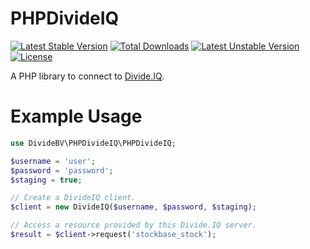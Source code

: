 PHPDivideIQ
===========
[![Latest Stable Version](https://poser.pugx.org/dividebv/phpdivideiq/v/stable)](https://packagist.org/packages/dividebv/phpdivideiq)
[![Total Downloads](https://poser.pugx.org/dividebv/phpdivideiq/downloads)](https://packagist.org/packages/dividebv/phpdivideiq)
[![Latest Unstable Version](https://poser.pugx.org/dividebv/phpdivideiq/v/unstable)](https://packagist.org/packages/dividebv/phpdivideiq)
[![License](https://poser.pugx.org/dividebv/phpdivideiq/license)](https://packagist.org/packages/dividebv/phpdivideiq)

A PHP library to connect to [Divide.IQ](http://www.divide.nl).

Example Usage
=============

```php
use DivideBV\PHPDivideIQ\PHPDivideIQ;

$username = 'user';
$password = 'password';
$staging = true;

// Create a DivideIQ client.
$client = new DivideIQ($username, $password, $staging);

// Access a resource provided by this Divide.IQ server.
$result = $client->request('stockbase_stock');
```
